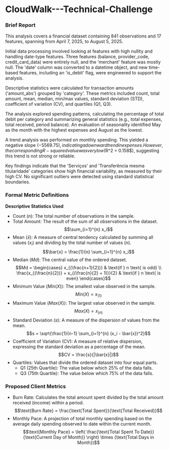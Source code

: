 # CloudWalk---Technical-Challenge

### **Brief Report**

This analysis covers a financial dataset containing 841 observations and 17 features, spanning from April 7, 2025, to August 5, 2025.

Initial data processing involved looking at features with high nullity and handling date-type features. Three features (balance, provider_code, credit_card_data) were entirely null, and the 'merchant' feature was mostly null. The 'date' column was converted to a datetime object, and new time-based features, including an 'is_debit' flag, were engineered to support the analysis.

Descriptive statistics were calculated for transaction amounts ('amount_abs') grouped by 'category'. These metrics included count, total amount, mean, median, min/max values, standard deviation (STD), coefficient of variation (CV), and quartiles (Q1, Q3).

The analysis explored spending patterns, calculating the percentage of total debit per category and summarizing general statistics (e.g., total expenses, total received, period balance). An evaluation of seasonality identified May as the month with the highest expenses and August as the lowest.

A trend analysis was performed on monthly spending. This yielded a negative slope ($-5569.75), indicating a downward trend in expenses. However, the corresponding R-squared value was very low ($R^2 = 0.158$), suggesting this trend is not strong or reliable.

Key findings indicate that the 'Serviços' and 'Transferência mesma titularidade' categories show high financial variability, as measured by their high CV. No significant outliers were detected using standard statistical boundaries.


### Formal Metric Definitions

**Descriptive Statistics Used**

- Count ($n$): The total number of observations in the sample.
- Total Amount: The result of the sum of all observations in the dataset. $$\sum_{i=1}^{n} x_i$$
- Mean ($\bar{x}$): A measure of central tendency calculated by summing all values ($x_i$) and dividing by the total number of values ($n$). $$\bar{x} = \frac{1}{n} \sum_{i=1}^{n} x_i$$
- Median ($Md$): The central value of the ordered dataset. $$Md = \begin{cases} x_{(\frac{n+1}{2})} & \text{if } n \text{ is odd} \\ \frac{x_{(\frac{n}{2})} + x_{(\frac{n}{2} + 1)}}{2} & \text{if } n \text{ is even} \end{cases}$$
- Minimum Value ($Min(X)$): The smallest value observed in the sample. $$Min(X) = x_{(1)}$$
- Maximum Value ($Max(X)$): The largest value observed in the sample. $$Max(X) = x_{(n)}$$
- Standard Deviation ($s$): A measure of the dispersion of values from the mean. $$s = \sqrt{\frac{1}{n-1} \sum_{i=1}^{n} (x_i - \bar{x})^2}$$
- Coefficient of Variation (CV): A measure of relative dispersion, expressing the standard deviation as a percentage of the mean. $$CV = \frac{s}{|\bar{x}|}$$
- Quartiles: Values that divide the ordered dataset into four equal parts.
    - Q1 (25th Quartile): The value below which 25% of the data falls.
    - Q3 (75th Quartile): The value below which 75% of the data falls.

### Proposed Client Metrics

- Burn Rate: Calculates the total amount spent divided by the total amount received (income) within a period. $$\text{Burn Rate} = \frac{\text{Total Spent}}{\text{Total Received}}$$
- Monthly Pace: A projection of total monthly spending based on the average daily spending observed to date within the current month. $$\text{Monthly Pace} = \left( \frac{\text{Total Spent To Date}}{\text{Current Day of Month}} \right) \times (\text{Total Days in Month})$$